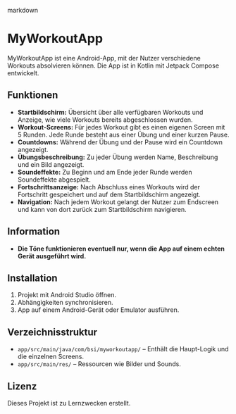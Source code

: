 markdown
# MyWorkoutApp

MyWorkoutApp ist eine Android-App, mit der Nutzer verschiedene Workouts absolvieren können. Die App ist in Kotlin mit Jetpack Compose entwickelt.

## Funktionen

- **Startbildschirm:** Übersicht über alle verfügbaren Workouts und Anzeige, wie viele Workouts bereits abgeschlossen wurden.
- **Workout-Screens:** Für jedes Workout gibt es einen eigenen Screen mit 5 Runden. Jede Runde besteht aus einer Übung und einer kurzen Pause.
- **Countdowns:** Während der Übung und der Pause wird ein Countdown angezeigt.
- **Übungsbeschreibung:** Zu jeder Übung werden Name, Beschreibung und ein Bild angezeigt.
- **Soundeffekte:** Zu Beginn und am Ende jeder Runde werden Soundeffekte abgespielt.
- **Fortschrittsanzeige:** Nach Abschluss eines Workouts wird der Fortschritt gespeichert und auf dem Startbildschirm angezeigt.
- **Navigation:** Nach jedem Workout gelangt der Nutzer zum Endscreen und kann von dort zurück zum Startbildschirm navigieren.

## Information

- **Die Töne funktionieren eventuell nur, wenn die App auf einem echten Gerät ausgeführt wird.**

## Installation

1. Projekt mit Android Studio öffnen.
2. Abhängigkeiten synchronisieren.
3. App auf einem Android-Gerät oder Emulator ausführen.

## Verzeichnisstruktur

- `app/src/main/java/com/bsi/myworkoutapp/` – Enthält die Haupt-Logik und die einzelnen Screens.
- `app/src/main/res/` – Ressourcen wie Bilder und Sounds.

## Lizenz

Dieses Projekt ist zu Lernzwecken erstellt.
